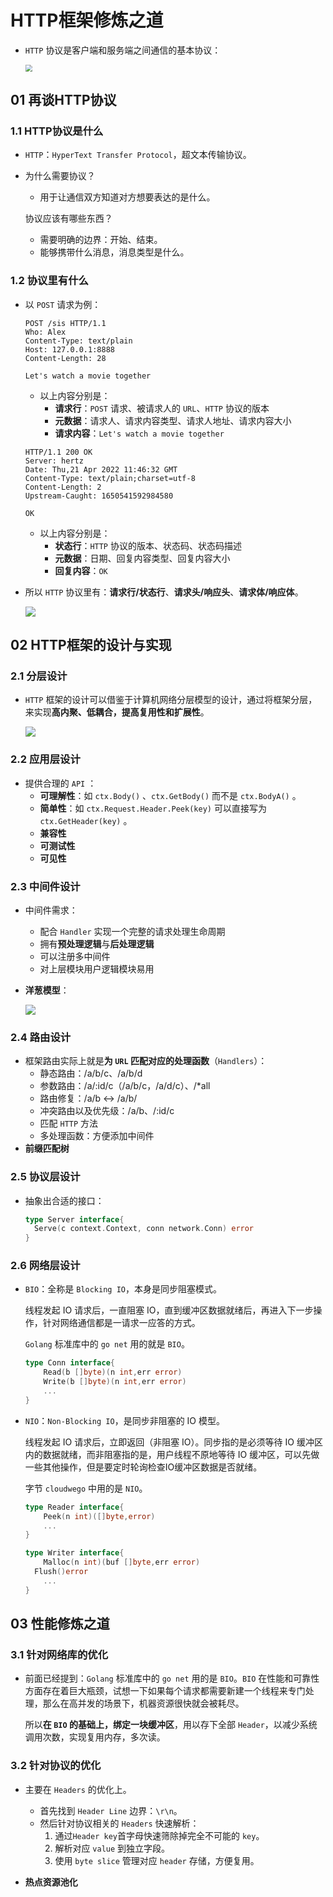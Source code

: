 # HTTP框架修炼之道

- `HTTP` 协议是客户端和服务端之间通信的基本协议：

  <img src="img/HTTP框架修炼之道/HTTP.jpg" style="zoom: 67%;" />

## 01 再谈HTTP协议

### 1.1 HTTP协议是什么

- `HTTP`：`HyperText Transfer Protocol`，超文本传输协议。

- 为什么需要协议？

  - 用于让通信双方知道对方想要表达的是什么。

  协议应该有哪些东西？

  - 需要明确的边界：开始、结束。
  - 能够携带什么消息，消息类型是什么。

### 1.2 协议里有什么

- 以 `POST` 请求为例：

  ```http
  POST /sis HTTP/1.1
  Who: Alex
  Content-Type: text/plain
  Host: 127.0.0.1:8888
  Content-Length: 28
  
  Let's watch a movie together
  ```

  - 以上内容分别是：
    - **请求行**：`POST` 请求、被请求人的 `URL`、`HTTP` 协议的版本
    - **元数据**：请求人、请求内容类型、请求人地址、请求内容大小
    - **请求内容**：`Let's watch a movie together` 

  ```http
  HTTP/1.1 200 OK
  Server: hertz
  Date: Thu,21 Apr 2022 11:46:32 GMT
  Content-Type: text/plain;charset=utf-8
  Content-Length: 2
  Upstream-Caught: 1650541592984580
  
  OK
  ```

  - 以上内容分别是：
    - **状态行**：`HTTP` 协议的版本、状态码、状态码描述
    - **元数据**：日期、回复内容类型、回复内容大小
    - **回复内容**：`OK` 

- 所以 `HTTP` 协议里有：**请求行/状态行**、**请求头/响应头**、**请求体/响应体**。

  ![](img/HTTP框架修炼之道/HTTP协议内容.jpg)

## 02 HTTP框架的设计与实现

### 2.1 分层设计

- `HTTP` 框架的设计可以借鉴于计算机网络分层模型的设计，通过将框架分层，来实现**高内聚、低耦合，提高复用性和扩展性**。

  ![](img/HTTP框架修炼之道/HTTP框架分层设计.jpg)

### 2.2 应用层设计

- 提供合理的 `API` ：
  - **可理解性**：如 `ctx.Body()` 、`ctx.GetBody()` 而不是 `ctx.BodyA()` 。
  - **简单性**：如 `ctx.Request.Header.Peek(key)` 可以直接写为 `ctx.GetHeader(key)` 。
  - **兼容性**
  - **可测试性**
  - **可见性** 

### 2.3 中间件设计

- 中间件需求：

  - 配合 `Handler` 实现一个完整的请求处理生命周期
  - 拥有**预处理逻辑**与**后处理逻辑**
  - 可以注册多中间件
  - 对上层模块用户逻辑模块易用

- **洋葱模型**：

  ![](img/HTTP框架修炼之道/洋葱模型.jpg)

### 2.4 路由设计

- 框架路由实际上就是**为 `URL` 匹配对应的处理函数**（`Handlers`）：
  - 静态路由：/a/b/c、/a/b/d
  - 参数路由：/a/:id/c（/a/b/c，/a/d/c）、/*all
  - 路由修复：/a/b <-> /a/b/
  - 冲突路由以及优先级：/a/b、/:id/c
  - 匹配 `HTTP` 方法
  - 多处理函数：方便添加中间件
- **前缀匹配树** 

### 2.5 协议层设计

- 抽象出合适的接口：

  ```go
  type Server interface{
  	Serve(c context.Context, conn network.Conn) error
  }
  ```

### 2.6 网络层设计

- `BIO`：全称是 `Blocking IO`，本身是同步阻塞模式。

  线程发起 IO 请求后，一直阻塞 IO，直到缓冲区数据就绪后，再进入下一步操作，针对网络通信都是一请求一应答的方式。

  `Golang` 标准库中的 `go net` 用的就是 `BIO`。

  ```go
  type Conn interface{
      Read(b []byte)(n int,err error)
      Write(b []byte)(n int,err error)
      ...
  }
  ```

- `NIO`：`Non-Blocking IO`，是同步非阻塞的 IO 模型。

  线程发起 IO 请求后，立即返回（非阻塞 IO）。同步指的是必须等待 IO 缓冲区内的数据就绪，而非阻塞指的是，用户线程不原地等待 IO 缓冲区，可以先做一些其他操作，但是要定时轮询检查IO缓冲区数据是否就绪。

  字节 `cloudwego` 中用的是 `NIO`。

  ```go
  type Reader interface{
      Peek(n int)([]byte,error)
      ...
  }
  
  type Writer interface{
      Malloc(n int)(buf []byte,err error)
  	Flush()error
      ...
  }
  ```

## 03 性能修炼之道

### 3.1 针对网络库的优化

- 前面已经提到：`Golang` 标准库中的 `go net` 用的是 `BIO`。`BIO` 在性能和可靠性方面存在着巨大瓶颈，试想一下如果每个请求都需要新建一个线程来专门处理，那么在高并发的场景下，机器资源很快就会被耗尽。

  所以**在 `BIO` 的基础上，绑定一块缓冲区**，用以存下全部 `Header`，以减少系统调用次数，实现复用内存，多次读。

### 3.2 针对协议的优化

- 主要在 `Headers` 的优化上。
  - 首先找到 `Header Line` 边界：`\r\n`。
  - 然后针对协议相关的 `Headers` 快速解析：
    1. 通过`Header key`首字母快速筛除掉完全不可能的 `key`。
    2. 解析对应 `value` 到独立字段。
    3. 使用 `byte slice` 管理对应 `header` 存储，方便复用。

- **热点资源池化** 